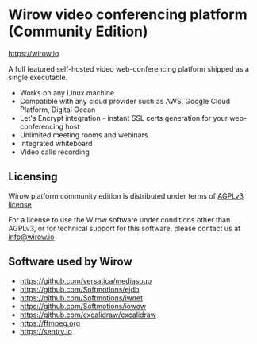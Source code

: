 # Wirow video conferencing platform (Community Edition)

https://wirow.io

A full featured self-hosted video web-conferencing platform shipped as a single executable.

- Works on any Linux machine
- Compatible with any cloud provider such as AWS, Google Cloud Platform, Digital Ocean
- Let's Encrypt integration - instant SSL certs generation for your web-conferencing host
- Unlimited meeting rooms and webinars
- Integrated whiteboard
- Video calls recording

## Licensing

Wirow platform community edition is distributed under terms of [AGPLv3 license](https://choosealicense.com/licenses/agpl-3.0/)

For a license to use the Wirow software under conditions other than AGPLv3, or for technical support for this software,
please contact us at info@wirow.io

## Software used by Wirow

- https://github.com/versatica/mediasoup
- https://github.com/Softmotions/ejdb
- https://github.com/Softmotions/iwnet
- https://github.com/Softmotions/iowow
- https://github.com/excalidraw/excalidraw
- https://ffmpeg.org
- https://sentry.io
